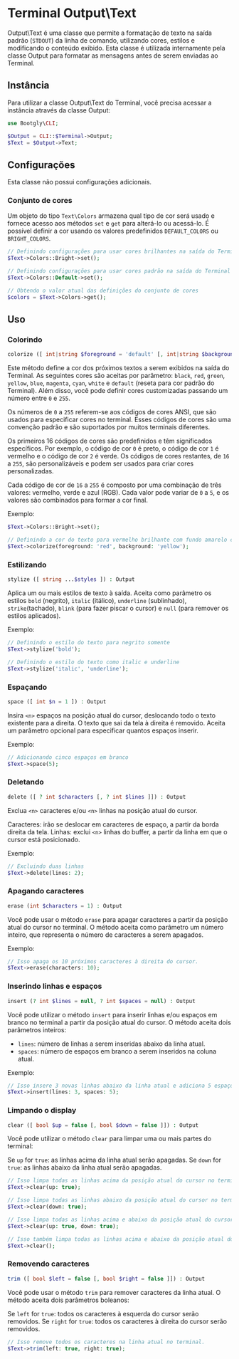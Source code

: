 # Terminal Output\Text

Output\Text é uma classe que permite a formatação de texto na saída padrão (`STDOUT`) da linha de comando, utilizando cores, estilos e modificando o conteúdo exibido. Esta classe é utilizada internamente pela classe Output para formatar as mensagens antes de serem enviadas ao Terminal.

## Instância

Para utilizar a classe Output\Text do Terminal, você precisa acessar a instância através da classe Output:

```php
use Bootgly\CLI;

$Output = CLI::$Terminal->Output;
$Text = $Output->Text;
```

## Configurações

Esta classe não possui configurações adicionais.

### Conjunto de cores

Um objeto do tipo `Text\Colors` armazena qual tipo de cor será usado e fornece acesso aos métodos `set` e `get` para alterá-lo ou acessá-lo. É possível definir a cor usando os valores predefinidos `DEFAULT_COLORS` ou `BRIGHT_COLORS`.

```php
// Definindo configurações para usar cores brilhantes na saída do Terminal
$Text->Colors::Bright->set();

// Definindo configurações para usar cores padrão na saída do Terminal
$Text->Colors::Default->set();

// Obtendo o valor atual das definições do conjunto de cores
$colors = $Text->Colors->get();
```

## Uso

### Colorindo

```php
colorize ([ int|string $foreground = 'default' [, int|string $background = 'default' ]]) : Output
```

Este método define a cor dos próximos textos a serem exibidos na saída do Terminal.
As seguintes cores são aceitas por parâmetro:
`black`, `red`, `green`, `yellow`, `blue`, `magenta`, `cyan`, `white` e `default` (reseta para cor padrão do Terminal).
Além disso, você pode definir cores customizadas passando um número entre `0` e `255`.

Os números de `0` a `255` referem-se aos códigos de cores ANSI, que são usados para especificar cores no terminal. Esses códigos de cores são uma convenção padrão e são suportados por muitos terminais diferentes.

Os primeiros 16 códigos de cores são predefinidos e têm significados específicos. Por exemplo, o código de cor `0` é preto, o código de cor `1` é vermelho e o código de cor `2` é verde. Os códigos de cores restantes, de `16` a `255`, são personalizáveis e podem ser usados para criar cores personalizadas.

Cada código de cor de `16` a `255` é composto por uma combinação de três valores: vermelho, verde e azul (RGB). Cada valor pode variar de `0` a `5`, e os valores são combinados para formar a cor final.

Exemplo:

```php
$Text->Colors::Bright->set();

// Definindo a cor do texto para vermelho brilhante com fundo amarelo claro
$Text->colorize(foreground: 'red', background: 'yellow');
```

### Estilizando

```php
stylize ([ string ...$styles ]) : Output
```

Aplica um ou mais estilos de texto à saída.
Aceita como parâmetro os estilos `bold` (negrito), `italic` (itálico), `underline` (sublinhado), `strike`(tachado), `blink` (para fazer piscar o cursor) e `null` (para remover os estilos aplicados).

Exemplo:

```php
// Definindo o estilo do texto para negrito somente
$Text->stylize('bold');

// Definindo o estilo do texto como italic e underline
$Text->stylize('italic', 'underline');
```

### Espaçando

```php
space ([ int $n = 1 ]) : Output
```

Insira `<n>` espaços na posição atual do cursor, deslocando todo o texto existente para a direita.
O texto que sai da tela à direita é removido.
Aceita um parâmetro opcional para especificar quantos espaços inserir.

Exemplo:

```php
// Adicionando cinco espaços em branco
$Text->space(5);
```

### Deletando

```php
delete ([ ? int $characters [, ? int $lines ]]) : Output
```

Exclua `<n>` caracteres e/ou `<n>` linhas na posição atual do cursor.

Caracteres: irão se deslocar em caracteres de espaço, a partir da borda direita da tela.
Linhas: exclui `<n>` linhas do buffer, a partir da linha em que o cursor está posicionado.

Exemplo:

```php
// Excluindo duas linhas
$Text->delete(lines: 2);
```

### Apagando caracteres

```php
erase (int $characters = 1) : Output
```

Você pode usar o método `erase` para apagar caracteres a partir da posição atual do cursor no terminal. O método aceita como parâmetro um número inteiro, que representa o número de caracteres a serem apagados.

Exemplo:

```php
// Isso apaga os 10 próximos caracteres à direita do cursor.
$Text->erase(characters: 10);
```

### Inserindo linhas e espaços

```php
insert (? int $lines = null, ? int $spaces = null) : Output
```

Você pode utilizar o método `insert` para inserir linhas e/ou espaços em branco no terminal a partir da posição atual do cursor. O método aceita dois parâmetros inteiros:

- `lines`: número de linhas a serem inseridas abaixo da linha atual.
- `spaces`: número de espaços em branco a serem inseridos na coluna atual.

Exemplo:

```php
// Isso insere 3 novas linhas abaixo da linha atual e adiciona 5 espaços em brancos na coluna atual.
$Text->insert(lines: 3, spaces: 5);
```

### Limpando o display

```php
clear ([ bool $up = false [, bool $down = false ]]) : Output
```

Você pode utilizar o método `clear` para limpar uma ou mais partes do terminal:

Se `up` for `true`: as linhas acima da linha atual serão apagadas.
Se `down` for `true`: as linhas abaixo da linha atual serão apagadas.

```php
// Isso limpa todas as linhas acima da posição atual do cursor no terminal.
$Text->clear(up: true);

// Isso limpa todas as linhas abaixo da posição atual do cursor no terminal.
$Text->clear(down: true);

// Isso limpa todas as linhas acima e abaixo da posição atual do cursor no terminal.
$Text->clear(up: true, down: true);

// Isso também limpa todas as linhas acima e abaixo da posição atual do cursor no terminal.
$Text->clear();
```

### Removendo caracteres

```php
trim ([ bool $left = false [, bool $right = false ]]) : Output
```

Você pode usar o método `trim` para remover caracteres da linha atual. O método aceita dois parâmetros boleanos:

Se `left` for `true`: todos os caracteres à esquerda do cursor serão removidos.
Se `right` for `true`: todos os caracteres à direita do cursor serão removidos.

```php
// Isso remove todos os caracteres na linha atual no terminal.
$Text->trim(left: true, right: true);
```
